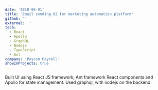 ```yaml
---
date: '2018-06-01'
title: 'Email sending UI for marketing automation platform'
github: ''
external: ''
tech:
  - React
  - Apollo
  - GraphQL
  - Nodejs
  - TypeScript
  - Ant
company: 'Paycom Payroll'
showInProjects: true
---
```


Built UI using React JS framework, Ant framework React components and Apollo for state management. Used graphql, with nodejs on the backend.
